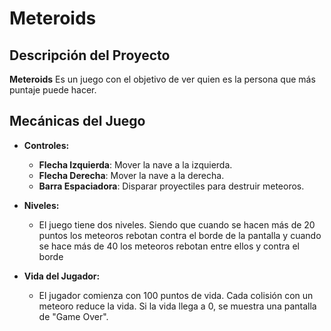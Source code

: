 # Meteroids

## Descripción del Proyecto

**Meteroids** Es un juego con el objetivo de ver quien es la persona que más puntaje puede hacer.

## Mecánicas del Juego

- **Controles:**
  - **Flecha Izquierda**: Mover la nave a la izquierda.
  - **Flecha Derecha**: Mover la nave a la derecha.
  - **Barra Espaciadora**: Disparar proyectiles para destruir meteoros.

- **Niveles:**
  - El juego tiene dos niveles. Siendo que cuando se hacen más de 20 puntos los meteoros
    rebotan contra el borde de la pantalla y cuando se hace más de 40 los meteoros rebotan
    entre ellos y contra el borde

- **Vida del Jugador:**
  - El jugador comienza con 100 puntos de vida. Cada colisión con un meteoro reduce la vida.
    Si la vida llega a 0, se muestra una pantalla de "Game Over".
